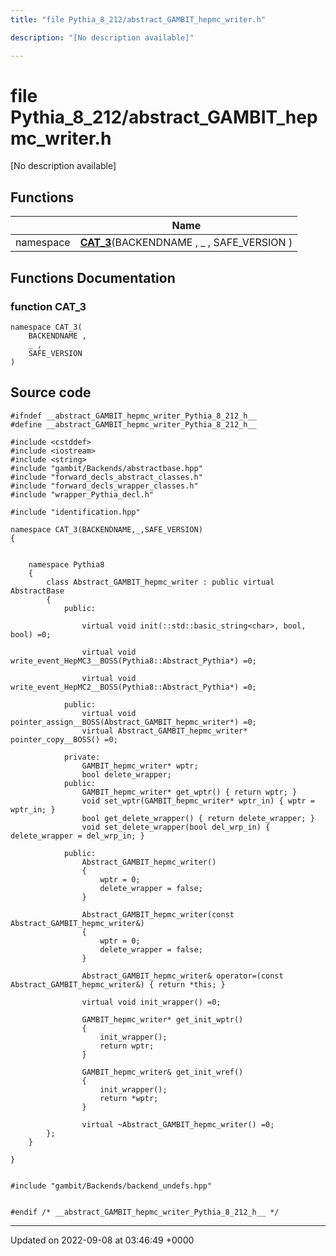 ```yaml
---
title: "file Pythia_8_212/abstract_GAMBIT_hepmc_writer.h"

description: "[No description available]"

---
```


# file Pythia_8_212/abstract_GAMBIT_hepmc_writer.h

[No description available]

## Functions

|                | Name           |
| -------------- | -------------- |
| namespace | **[CAT_3](/documentation/code/files/abstract__gambit__hepmc__writer_8h/#function-cat-3)**(BACKENDNAME , _ , SAFE_VERSION ) |


## Functions Documentation

### function CAT_3

```
namespace CAT_3(
    BACKENDNAME ,
    _ ,
    SAFE_VERSION 
)
```




## Source code

```
#ifndef __abstract_GAMBIT_hepmc_writer_Pythia_8_212_h__
#define __abstract_GAMBIT_hepmc_writer_Pythia_8_212_h__

#include <cstddef>
#include <iostream>
#include <string>
#include "gambit/Backends/abstractbase.hpp"
#include "forward_decls_abstract_classes.h"
#include "forward_decls_wrapper_classes.h"
#include "wrapper_Pythia_decl.h"

#include "identification.hpp"

namespace CAT_3(BACKENDNAME,_,SAFE_VERSION)
{
    
    
    namespace Pythia8
    {
        class Abstract_GAMBIT_hepmc_writer : public virtual AbstractBase
        {
            public:
    
                virtual void init(::std::basic_string<char>, bool, bool) =0;
    
                virtual void write_event_HepMC3__BOSS(Pythia8::Abstract_Pythia*) =0;
    
                virtual void write_event_HepMC2__BOSS(Pythia8::Abstract_Pythia*) =0;
    
            public:
                virtual void pointer_assign__BOSS(Abstract_GAMBIT_hepmc_writer*) =0;
                virtual Abstract_GAMBIT_hepmc_writer* pointer_copy__BOSS() =0;
    
            private:
                GAMBIT_hepmc_writer* wptr;
                bool delete_wrapper;
            public:
                GAMBIT_hepmc_writer* get_wptr() { return wptr; }
                void set_wptr(GAMBIT_hepmc_writer* wptr_in) { wptr = wptr_in; }
                bool get_delete_wrapper() { return delete_wrapper; }
                void set_delete_wrapper(bool del_wrp_in) { delete_wrapper = del_wrp_in; }
    
            public:
                Abstract_GAMBIT_hepmc_writer()
                {
                    wptr = 0;
                    delete_wrapper = false;
                }
    
                Abstract_GAMBIT_hepmc_writer(const Abstract_GAMBIT_hepmc_writer&)
                {
                    wptr = 0;
                    delete_wrapper = false;
                }
    
                Abstract_GAMBIT_hepmc_writer& operator=(const Abstract_GAMBIT_hepmc_writer&) { return *this; }
    
                virtual void init_wrapper() =0;
    
                GAMBIT_hepmc_writer* get_init_wptr()
                {
                    init_wrapper();
                    return wptr;
                }
    
                GAMBIT_hepmc_writer& get_init_wref()
                {
                    init_wrapper();
                    return *wptr;
                }
    
                virtual ~Abstract_GAMBIT_hepmc_writer() =0;
        };
    }
    
}


#include "gambit/Backends/backend_undefs.hpp"


#endif /* __abstract_GAMBIT_hepmc_writer_Pythia_8_212_h__ */
```


-------------------------------

Updated on 2022-09-08 at 03:46:49 +0000
